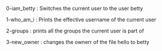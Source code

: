0-iam_betty : Switches the current user to the user betty

1-who_am_i : Prints the effective username of the current user

2-groups : prints all the groups the current user is part of

3-new_owner : changes the ownerr of the file hello to betty


